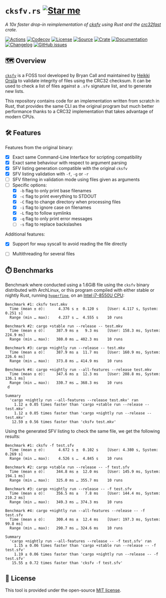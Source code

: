 # `cksfv.rs` [![Star me](https://img.shields.io/github/stars/althonos/cksfv.rs.svg?style=social&label=Star&maxAge=3600)](https://github.com/althonos/cksfv.rs/stargazers)

*A 10x faster drop-in reimplementation of [cksfv](https://zakalwe.fi/~shd/foss/cksfv/)
using Rust and the [crc32fast](https://crates.io/crates/crc32fast) crate.*

[![Actions](https://img.shields.io/github/workflow/status/althonos/cksfv.rs/Test?style=flat-square&maxAge=600)](https://github.com/fastobo/fastobo-validator/actions)
[![Codecov](https://img.shields.io/codecov/c/gh/althonos/cksfv.rs/master.svg?style=flat-square&maxAge=600)](https://codecov.io/gh/althonos/cksfv.rs)
[![License](https://img.shields.io/badge/license-MIT-blue.svg?style=flat-square&maxAge=2678400)](https://choosealicense.com/licenses/mit/)
[![Source](https://img.shields.io/badge/source-GitHub-303030.svg?maxAge=2678400&style=flat-square)](https://github.com/althonos/cksfv.rs)
[![Crate](https://img.shields.io/crates/v/cksfv.svg?maxAge=600&style=flat-square)](https://crates.io/crates/cksfv)
[![Documentation](https://img.shields.io/badge/docs.rs-latest-4d76ae.svg?maxAge=2678400&style=flat-square)](https://docs.rs/cksfv)
[![Changelog](https://img.shields.io/badge/keep%20a-changelog-8A0707.svg?maxAge=2678400&style=flat-square)](https://github.com/althonos/cksfv.rs/blob/master/CHANGELOG.md)
[![GitHub issues](https://img.shields.io/github/issues/althonos/cksfv.rs.svg?style=flat-square)](https://github.com/althonos/cksfv.rs/issues)


## 🗺️ Overview

[`cksfv`](https://zakalwe.fi/~shd/foss/cksfv/) is a FOSS tool developed by
Bryan Call and maintained by [Heikki Orsila](https://github.com/heikkiorsila)
to validate integrity of files using the CRC32 checksum. It can be used to
check a list of files against a `.sfv` signature list, and to generate new
lists.

This repository contains code for an implementation written from scratch in Rust,
that provides the same CLI as the original program but much better performance
thanks to a CRC32 implementation that takes advantage of modern CPUs.


## 🛠️ Features

Features from the original binary:

- [x] Exact same Command-Line Interface for scripting compatibility
- [x] Exact same behaviour with respect to argument parsing
- [x] SFV listing generation compatible with the original `cksfv`
- [x] SFV listing validation with `-f`, `-g` or `-r`
- [ ] SFV filtering in validation mode using files given as arguments
- [ ] Specific options:
  - [x] `-b` flag to only print base filenames
  - [x] `-c` flag to print everything to STDOUT
  - [x] `-C` flag to change directory when processing files
  - [x] `-i` flag to ignore case on filenames
  - [x] `-L` flag to follow symlinks
  - [x] `-q` flag to only print error messages
  - [ ] `-s` flag to replace backslashes

Additional features:

- [x] Support for `mmap` syscall to avoid reading the file directly
- [ ] Multithreading for several files


## ⏱️ Benchmarks

Benchmark where conducted using a 1.6GiB file using the `cksfv` binary
distributed with ArchLinux, or this program compiled with either stable or
nightly Rust, running [`hyperfine`](https://github.com/sharkdp/hyperfine),
on an [Intel i7-8550U CPU](https://en.wikichip.org/wiki/intel/core_i7/i7-8550u):

```
Benchmark #1: cksfv test.mkv
  Time (mean ± σ):      4.376 s ±  0.120 s    [User: 4.117 s, System: 0.251 s]
  Range (min … max):    4.237 s …  4.555 s    10 runs

Benchmark #2: cargo +stable run --release -- test.mkv
  Time (mean ± σ):     387.9 ms ±   9.3 ms    [User: 158.3 ms, System: 224.9 ms]
  Range (min … max):   380.0 ms … 402.3 ms    10 runs

Benchmark #3: cargo +nightly run --release -- test.mkv
  Time (mean ± σ):     387.9 ms ±  11.7 ms    [User: 160.9 ms, System: 226.6 ms]
  Range (min … max):   373.8 ms … 414.9 ms    10 runs

Benchmark #4: cargo +nightly run --all-features --release test.mkv
  Time (mean ± σ):     347.6 ms ±  12.3 ms    [User: 208.8 ms, System: 136.1 ms]
  Range (min … max):   330.7 ms … 368.3 ms    10 runs
 d

Summary
  'cargo +nightly run --all-features --release test.mkv' ran
    1.12 ± 0.05 times faster than 'cargo +stable run --release -- test.mkv'
    1.12 ± 0.05 times faster than 'cargo +nightly run --release -- test.mkv'
   12.59 ± 0.56 times faster than 'cksfv test.mkv'
```

Using the generated SFV listing to check the same file, we get the following
results:

```
Benchmark #1: cksfv -f test.sfv
  Time (mean ± σ):      4.672 s ±  0.102 s    [User: 4.380 s, System: 0.269 s]
  Range (min … max):    4.526 s …  4.845 s    10 runs

Benchmark #2: cargo +stable run --release -- -f test.sfv
  Time (mean ± σ):     344.8 ms ±  12.0 ms    [User: 145.9 ms, System: 194.1 ms]
  Range (min … max):   325.0 ms … 355.7 ms    10 runs

Benchmark #3: cargo +nightly run --release -- -f test.sfv
  Time (mean ± σ):     356.5 ms ±   7.8 ms    [User: 144.4 ms, System: 210.2 ms]
  Range (min … max):   349.3 ms … 374.3 ms    10 runs

Benchmark #4: cargo +nightly run --all-features --release -- -f test.sfv
  Time (mean ± σ):     300.4 ms ±  12.4 ms    [User: 197.3 ms, System: 99.8 ms]
  Range (min … max):   290.7 ms … 324.6 ms    10 runs

Summary
  'cargo +nightly run --all-features --release -- -f test.sfv' ran
    1.15 ± 0.06 times faster than 'cargo +stable run --release -- -f test.sfv'
    1.19 ± 0.06 times faster than 'cargo +nightly run --release -- -f test.sfv'
   15.55 ± 0.72 times faster than 'cksfv -f test.sfv'
```

## 📜 License

This tool is provided under the open-source
[MIT license](https://choosealicense.com/licenses/mit/).

